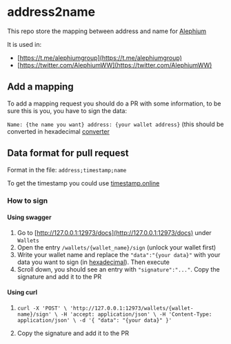 # address2name

This repo store the mapping between address and name for [Alephium](alephium.org)


It is used in:

- [https://t.me/alephiumgroup](https://t.me/alephiumgroup)
- [https://twitter.com/AlephiumWW](https://twitter.com/AlephiumWW)

## Add a mapping

To add a mapping request you should do a PR with some information, to be sure this is you, you have to sign the data:

`Name: {the name you want} address: {your wallet address}` (this should be converted in hexadecimal [converter](https://www.rapidtables.com/convert/number/ascii-to-hex.html)


## Data format for pull request

Format in the file: `address;timestamp;name`

To get the timestamp you could use [timestamp.online](https://timestamp.online/)


### How to sign

#### Using swagger

1. Go to [http://127.0.0.1:12973/docs](http://127.0.0.1:12973/docs) under `Wallets`
2. Open the entry `/wallets/{wallet_name}/sign` (unlock your wallet first)
3. Write your wallet name and replace the `"data":"{your data}"` with your data you want to sign (in [hexadecimal](https://www.rapidtables.com/convert/number/ascii-to-hex.html)). Then execute
4. Scroll down, you should see an entry with `"signature":"..."`. Copy the signature and add it to the PR

#### Using curl

1. `curl -X 'POST' \
  'http://127.0.0.1:12973/wallets/{wallet-name}/sign' \
  -H 'accept: application/json' \
  -H 'Content-Type: application/json' \
  -d '{
  "data": "{your data}"
}'`

2. Copy the signature and add it to the PR
 
